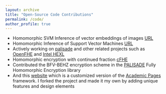 ```yaml
---
layout: archive
title: "Open-Source Code Contributions"
permalink: /code/
author_profile: true
---
```


* Homomorphic SVM Inference of vector embeddings of images [URL](https://github.com/caesaretos/embed-svm-fhe)
* Homomorphic Inference of Support Vector Machines [URL](https://github.com/caesaretos/svm-fhe)
* Actively working on [palisade](https://gitlab.com/palisade/palisade-development) and other related projects such as [OpenFHE](https://github.com/openfheorg/openfhe-development) and [Intel HEXL](https://github.com/openfheorg/openfhe-hexl)
* Homomorphic encryption with continued fraction [cFHE](https://github.com/heewon-chung/cfhe)
* Contributed the BFV-BEHZ encryption scheme in the [PALISADE](https://palisade-crypto.org/) Fully Homomorphic Encryption library
* And this [website](https://www.ahmadalbadawi.com) which is a customized version of the [Academic Pages](https://github.com/academicpages/academicpages.github.io) framework. I forked the project and made it my own by adding unique features and design elements